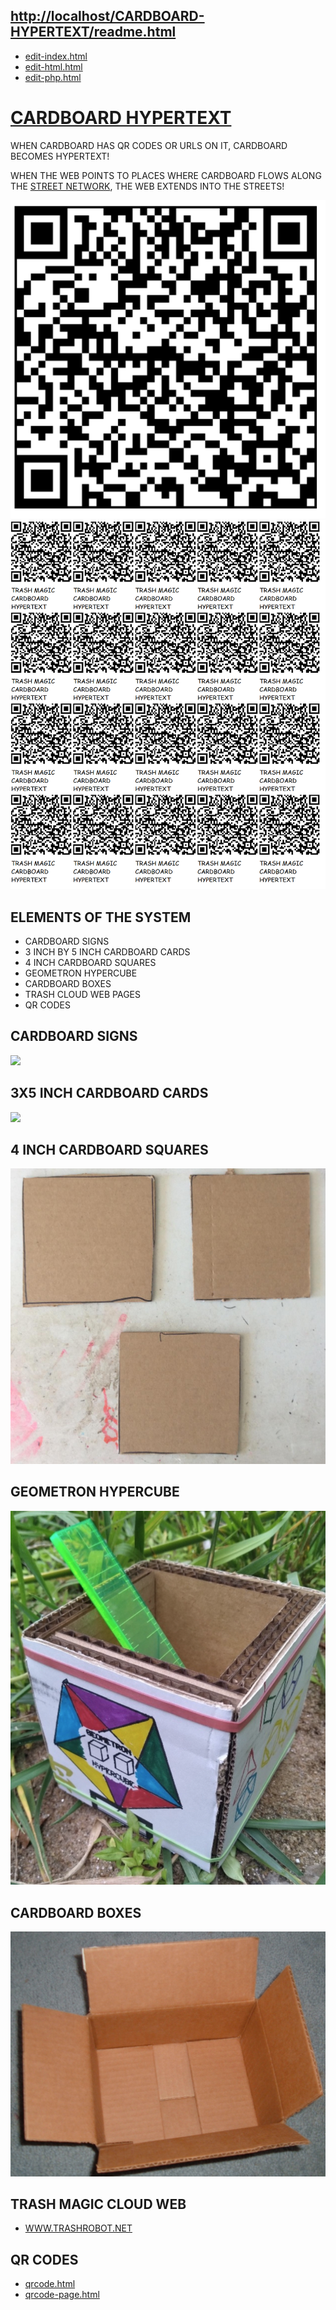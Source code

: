## [http://localhost/CARDBOARD-HYPERTEXT/readme.html](http://localhost/CARDBOARD-HYPERTEXT/readme.html)

 - [edit-index.html](edit-index.html)
 - [edit-html.html](edit-html.html)
 - [edit-php.html](edit-php.html)


# [CARDBOARD HYPERTEXT](https://github.com/LafeLabs/CARDBOARD-HYPERTEXT)

WHEN CARDBOARD HAS QR CODES OR URLS ON IT, CARDBOARD BECOMES HYPERTEXT!

WHEN THE WEB POINTS TO PLACES WHERE CARDBOARD FLOWS ALONG THE [STREET NETWORK](https://github.com/LafeLabs/STREET-NETWORK), THE WEB EXTENDS INTO THE STREETS!

![](qrcode.png)
![](qrcode-page.png)


## ELEMENTS OF THE SYSTEM

 - CARDBOARD SIGNS
 - 3 INCH BY 5 INCH CARDBOARD CARDS
 - 4 INCH CARDBOARD SQUARES
 - GEOMETRON HYPERCUBE
 - CARDBOARD BOXES
 - TRASH CLOUD WEB PAGES
 - QR CODES


## CARDBOARD SIGNS

![](CARDBOARD-SIGN.png)

## 3X5 INCH CARDBOARD CARDS

![](CARDBOARD-CARDS.png)

## 4 INCH CARDBOARD SQUARES

![](SQUARES.png)

## GEOMETRON HYPERCUBE

![](GEOMETRON-HYPERCUBE.png)

## CARDBOARD BOXES

![](CARDBOARD-BOX.png)

## TRASH MAGIC CLOUD WEB

 - [WWW.TRASHROBOT.NET](HTTPS://WWW.TRASHROBOT.NET)

## QR CODES

 - [qrcode.html](qrcode.html)
 - [qrcode-page.html](qrcode-page.html)